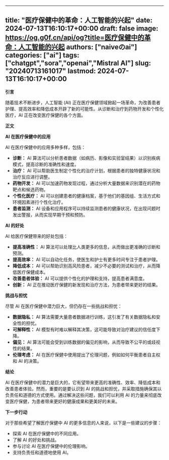 
---
title: "医疗保健中的革命：人工智能的兴起"
date: 2024-07-13T16:10:17+00:00
draft: false
image: https://og.g0f.cn/api/og?title=医疗保健中的革命：人工智能的兴起
authors: ["naiveのai"]
categories: ["ai"]
tags: ["chatgpt","sora","openai","Mistral AI"]
slug: "20240713161017"
lastmod: 2024-07-13T16:10:17+00:00
---
**引言**

随着技术不断进步，人工智能 (AI) 正在医疗保健领域掀起一场革命，为改善患者护理、提高效率和降低成本开辟了新的可能性。从诊断和治疗到药物开发和个性化医疗，AI 正在改变医疗保健的各个方面。

**正文**

**AI 在医疗保健中的应用**

AI 在医疗保健中的应用多种多样，包括：

- **诊断：** AI 算法可以分析患者数据（如病历、影像和实验室结果）以识别疾病模式，提高诊断的准确性和速度。
- **治疗：** AI 可以帮助医生制定个性化的治疗计划，根据患者的独特健康状况和治疗反应进行调整。
- **药物开发：** AI 可以加速药物发现过程，通过分析大量数据来识别潜在的药物靶点和候选药物。
- **个性化医疗：** AI 可以创建患者的健康档案，基于他们的基因组、生活方式和环境因素进行个性化治疗。
- **患者监测：** AI 设备和应用程序可以持续监测患者的健康状况，在出现问题时发出警报，从而实现早期干预和预防。

**AI 的好处**

AI 给医疗保健带来的好处包括：

- **提高准确性：** AI 算法可以处理比人类更多的信息，从而做出更准确的诊断和预测。
- **提高效率：** AI 可以自动化任务，使医生和护士有更多时间专注于患者护理。
- **降低成本：** AI 可以帮助识别高风险患者，减少不必要的测试和治疗，从而降低医疗保健成本。
- **改善患者体验：** AI 可以提供个性化的护理和支持，提高患者满意度。
- **创新：** AI 正在推动医疗保健的新发现和治疗方法，为患者带来更好的结果。

**挑战与担忧**

尽管 AI 在医疗保健中潜力巨大，但仍存在一些挑战和担忧：

- **数据隐私：** AI 算法需要大量患者数据进行训练，这引发了有关数据隐私和安全性的担忧。
- **可解释性：** AI 模型有时难以解释其决策，这可能导致对治疗建议的信任度下降。
- **偏见：** AI 算法可能会受到训练数据的偏见的影响，从而导致不公平的或歧视性的结果。
- **伦理考虑：** AI 在医疗保健中使用提出了伦理问题，例如如何平衡患者自主权和 AI 的决策。

**结论**

AI 在医疗保健中的潜力是巨大的，它有望带来更高的准确性、效率、降低成本和改善患者体验。然而，重要的是要认识到 AI 的挑战和担忧，并采取措施确保其以负责任和道德的方式使用。通过解决这些问题，我们可以利用 AI 的力量来彻底改变医疗保健，为患者带来更好的健康成果和更美好的未来。

**下一步行动**

对于那些希望了解医疗保健中 AI 的更多信息的人来说，以下是一些建议的步骤：

- 探索 AI 在医疗保健中的不同应用。
- 了解 AI 的好处和挑战。
- 参与讨论 AI 在医疗保健中的伦理影响。
- 支持负责任和道德地使用 AI。
